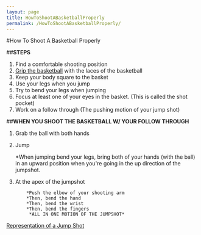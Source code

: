 ```yaml
---
layout: page
title: HowToShootABasketballProperly
permalink: /HowToShootABasketballProperly/
--- 
```


#How To Shoot A Basketball Properly


##**STEPS**
1. Find a comfortable shooting position
2. [Grip the basketball]( https://thumbs.dreamstime.com/z/two-hands-holding-basketball-over-white-background-49182296.jpg) with the laces of the basketball
3. Keep your body square to the basket
4. Use your legs when you jump
5. Try to bend your legs when jumping
6. Focus at least one of your eyes in the basket. (This is called the shot pocket)
7. Work on a follow through (The pushing motion of your jump shot)

##**WHEN YOU SHOOT THE BASKETBALL W/ YOUR FOLLOW THROUGH**
1. Grab the ball with both hands
2. Jump

	*When jumping bend your legs, bring both of your hands (with the ball) in an upward position when you're going in the up direction of the jumpshot.

3. At the apex of the jumpshot
		   
		   *Push the elbow of your shooting arm
		   *Then, bend the hand
		   *Then, bend the wrist  
		   *Then, bend the fingers 
	    	*ALL IN ONE MOTION OF THE JUMPSHOT*
[Representation of a Jump Shot](http://4.bp.blogspot.com/-h3LCrgcqL3Y/VX-eMqO_iiI/AAAAAAAAAAs/wldJifLs70c/s1600/curry-jump%2Bshot%2B2%2Bpaint.jpg)

 
